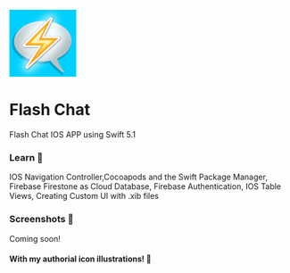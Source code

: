 [<img src="/Flash%20Chat/Assets.xcassets/AppIcon.appiconset/120.png"/>](120.png)
# Flash Chat
Flash Chat IOS APP using Swift 5.1
### Learn 📝
IOS Navigation Controller,Cocoapods and the Swift Package Manager, Firebase Firestone as Cloud Database, Firebase Authentication, IOS Table Views, Creating Custom UI with .xib files

### Screenshots 📸
Coming soon!

#### With my authorial icon illustrations! 🎨
